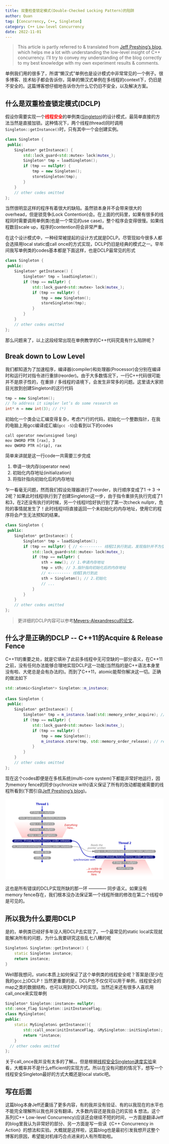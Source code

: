 ```yaml
---
title: 双重检查锁定模式(Double-Checked Locking Pattern)的陷阱
author: Quan
tag: [Concurrency, C++, Singleton]
category: C++ Low-level Concurrency
date: 2022-11-01
---
```


> This article is partly referred to & translated from [Jeff Preshing’s blog](https://preshing.com/20130930/double-checked-locking-is-fixed-in-cpp11/), which helps me a lot with understanding the low-level insight of C++ concurrency. I’ll try to convey my understanding of the blog correctly to my best knowledge with my own experiment results & comments.

单例我们用的很多了，所谓“懒汉式”单例也是设计模式中非常常见的一个例子。很多博客、技术帖子都会告诉你，简单的懒汉式单例在多线程的context下，仍旧是不安全的。这篇博客想仔细地告诉你为什么它仍旧不安全，以及解决方案。

## 什么是双重检查锁定模式(DCLP)

假设你需要实现一个<font color=red><b>线程安全</b></font>的单例类([Singleton](https://en.wikipedia.org/wiki/Singleton_pattern))的设计模式，最简单直接的方法当然是直接加锁。这种情况下，两个线程(thread)同时调用`Singleton::getInstance()`时，只有其中一个会创建实例。

```cpp
class Singleton {
 public:
    Singleton* getInstance() {
        std::lock_guard<std::mutex> lock(mutex_);
        Singleton* tmp = loadSingleton();
        if (tmp == nullptr) {
            tmp = new Singleton();
            storeSingleton(tmp);
        }
    }
    // other codes omitted
};
```

当然很明显这样的程序有着很大的缺陷。虽然锁本身并不会带来很大的overhead，但是锁竞争(Lock Contention)会。在上面的代码里，如果有很多的线程同时需要调用单例类(也是一个常见的use case)，整个程序会变得很慢。如果线程数目scale up，程序的contention将会非常严重。

在这个设计模式中，一种经常被提起的设计方式就是DCLP。尽管现如今很多人都会选择用local static或call once的方式实现，DCLP仍旧是经典的模式之一。早年间我写单例类的codes基本都是下面这样，也是DCLP最常见的形式

```cpp
class Singleton {
 public:
    Singleton* getInstance() {
        Singleton* tmp = loadSingleton();
        if (tmp == nullptr) {
            std::lock_guard<std::mutex> lock(mutex_);
            if (tmp == nullptr) {
                tmp = new Singleton();
                storeSingleton(tmp);
            }
        }
    }
    // other codes omitted
};
```

那么问题来了，以上这段经常出现在单例教学的C++代码究竟有什么陷阱呢？

## Break down to Low Level

我们都知道为了加速程序，编译器(compiler)和处理器(Processor)会分别在编译时和运行时对指令进行重排(reorder)。由于大多数情况下，一行C++代码很可能并不是原子性的，在重排 / 多线程的语境下，会发生非常多的问题。这里请大家把目光放到创建Singleton的这行代码

```cpp
tmp = new Singleton();
// To address it simpler let’s do some research on
int* n = new int(3); // (*)
```

初始化一个类会让汇编变得复杂，考虑(*)行的代码，初始化一个整数指针，在我的电脑上用gcc编译成汇编(`gcc -S`)会看到以下的codes

```x86asm
call operator new(unsigned long)
mov DWORD PTR [rax], 3
mov QWORD PTR n[rip], rax
```

简单来讲就是这一行code一共需要三步完成
1. 申请一块内存(operator new)
2. 初始化内存地址(initialization)
3. 将指针指向初始化后的内存地址

乍一看毫无问题，然而我们假设处理器进行了reorder，执行顺序变成了1 -> 3 -> 2呢？如果此时线程I执行到了创建Singleton这一步，由于指令重排先执行完成了1和3，在2还没有执行的时候，另一个线程II恰好执行到了第一次check nullptr，危险的事情就发生了！此时线程II将直接返回一个未初始化的内存地址，使用它的程序将会产生无法预知的结果。

```cpp
class Singleton {
 public:
    Singleton* getInstance() {
        Singleton* tmp = loadSingleton();
        if (tmp == nullptr) { // <--------- 线程II执行到此，发现指针并不为空！
            std::lock_guard<std::mutex> lock(mutex_);
            if (tmp == nullptr) {
                sth = new(); // 1.申请内存地址
                tmp = sth; // 3.指针指向初始化后的内存地址
                // <--------- 线程I执行到此
                sth = Singleton(); // 2.初始化
                // ...
            }
        }
    }
    // other codes omitted
};
```

> 更详细的DCLP内容可以参考[Meyers-Alexandrescu的论文](https://www.aristeia.com/Papers/DDJ_Jul_Aug_2004_revised.pdf)。

## 什么才是正确的DCLP -- C++11的Acquire & Release Fence

C++11的重要之处，就是它填补了此前多线程中无可空缺的一部分语义，在C++11之前，没有任何办法能够合理地实现DCLP这一功能(当然指的是C++语法本身里没有啦、大佬总是会有办法的)。而到了C++11，atomic能帮你解决这一切。正确的做法如下

```cpp
std::atomic<Singleton*> Singleton::m_instance;

class Singleton {
 public:
    Singleton* getInstance() {
        Singleton* tmp = m_instance.load(std::memory_order_acquire); // acquire fence
        if (tmp == nullptr) {
            std::lock_guard<std::mutex> lock(mutex_);
            if (tmp == nullptr) {
                tmp = new Singleton();
                m_instance.store(tmp, std::memory_order_release); // release fence
            }
        }
    }
    // other codes omitted
};
```

现在这个codes即便是在多核系统(multi-core system)下都能非常好地运行，因为memory fence的同步(sychronize with)语义保证了所有的改动都能被需要的线程所看到(下图引自[Jeff Preshing’s blog](https://preshing.com/20130930/double-checked-locking-is-fixed-in-cpp11/))。

![](./images/DCLP_img0.png)

这也是所有错误的DCLP实现所缺的那一环 ———— 同步语义。如果没有memory fence存在，我们根本没办法保证第一个线程所做的修改在第二个线程中是可见的。

## 所以我为什么要用DCLP

是的，单例类已经好多年没人用DCLP去实现了。一个最常见的static local实现就能解决所有的问题，为什么我要研究这些乱七八糟的呢
```cpp
Singleton& Singleton::getInstance() {
    static Singleton instance;
    return instance;
}
```

Well那我想问，static本质上如何保证了这个单例类的线程安全呢？答案是(至少在我的gcc上)DCLP！当然更重要的是，DCLP也不仅仅可以用于单例，线程安全的map之类的数据结构，也可以用到DCLP的实现。当然近来还有很多人喜欢用call_once来实现单例

```cpp
Singleton* Singleton::instance= nullptr;
std::once_flag Singleton::initInstanceFlag;
class MySingleton{
public:
    static MySingleton& getInstance(){
        std::call_once(initInstanceFlag, &MySingleton::initSingleton);
        return *instance;
    }
  // other codes omitted
};
```

关于call_once我并没有太多的了解。。但是根据[线程安全Singleton速度实验](http://www.modernescpp.com/index.php/thread-safe-initialization-of-a-singleton)来看，大概率并不是什么efficient的实现方式。所以在没有问题的情况下，想写一个线程安全Singleton最好的方式大概还是local static吧。

## 写在后面

这篇blog本身Jeff还囊括了更多内容，有的我并没有验证、有的以我现在的水平也不能完全理解所以我也并没有翻译。大多数内容还是我自己的实验 & 想法。这个系列(C++ Low-level Concurrency)应该还会继续不短的时间，一方面是翻译Jeff的blog里我认为非常好的部分、另一方面是写一些读《C++ Concurrency in Action》的想法和实验。大概就是这样啦，这篇blog也是最初引发我想开这整个博客的原因，希望能对机缘巧合点进来的人有所帮助啦。